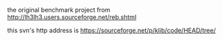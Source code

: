 the original benchmark project from http://lh3lh3.users.sourceforge.net/reb.shtml

this svn's http address is https://sourceforge.net/p/klib/code/HEAD/tree/

